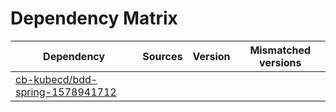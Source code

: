 # Dependency Matrix

Dependency | Sources | Version | Mismatched versions
---------- | ------- | ------- | -------------------
[cb-kubecd/bdd-spring-1578941712](https://github.com/cb-kubecd/bdd-spring-1578941712.git) |  | []() | 
